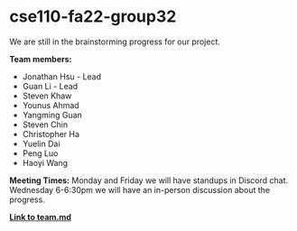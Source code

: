 # cse110-fa22-group32

We are still in the brainstorming progress for our project.

**Team members:**
- Jonathan Hsu - Lead
- Guan Li - Lead
- Steven Khaw
- Younus Ahmad
- Yangming Guan
- Steven Chin
- Christopher Ha 
- Yuelin Dai
- Peng Luo
- Haoyi Wang

**Meeting Times:**
Monday and Friday we will have standups in Discord chat.
Wednesday 6-6:30pm we will have an in-person discussion about the progress.

[**Link to team.md**](/admin/team.md)